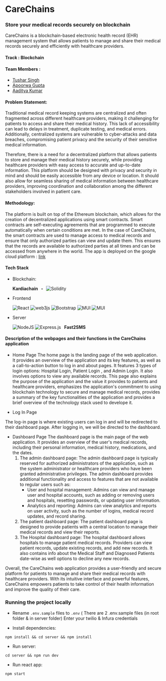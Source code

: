 
# CareChains 
<h3> Store your medical records securely on blockchain </h3>
CareChains is a blockchain-based electronic health record (EHR) management system that allows patients  to manage and share their medical records securely and efficiently with healthcare providers. 
 
#### Track : Blockchain
#### Team Members :

- [Tushar Singh](https://github.com/tusharsgh)
- [Apoorwa Gupta](https://github.com/apoorwagupta)
- [Aaditya Kumar](https://github.com/asdfqwert2311)

#### Problem Statement:

Traditional medical record keeping systems are centralized and often fragmented across different healthcare providers, making it challenging for patients to access and share their medical history. This lack of accessibility can lead to delays in treatment, duplicate testing, and medical errors. Additionally, centralized systems are vulnerable to cyber-attacks and data breaches, compromising patient privacy and the security of their sensitive medical information.

Therefore, there is a need for a decentralized platform that allows patients to store and manage their medical history securely, while providing healthcare providers with easy access to accurate and up-to-date information. This platform should be designed with privacy and security in mind and should be easily accessible from any device or location. It should also allow for seamless sharing of medical information between healthcare providers, improving coordination and collaboration among the different stakeholders involved in patient care.

#### Methodology:

The platform is built on top of the Ethereum blockchain, which allows for the creation of decentralized applications using smart contracts. Smart contracts are self-executing agreements that are programmed to execute automatically when certain conditions are met. In the case of CareChains, the smart contracts are used to manage access to medical records and ensure that only authorized parties can view and update them. This ensures that the records are available to authorized parties at all times and can be accessed from anywhere in the world.
The app is deployed on the google cloud platform : [link](https://chatdapps.as.r.appspot.com/)
#### Tech Stack
- Blockchain: 

  <b>Kardiachain &nbsp; - &nbsp; </b><img alt="Solidity" src="https://img.shields.io/badge/Solidity-e6e6e6?style=for-the-badge&logo=solidity&logoColor=black"/>

- Frontend


  <img alt="React" src="https://img.shields.io/badge/react%20-%2320232a.svg?&style=for-the-badge&logo=react&logoColor=%2361DAFB"/> <img alt="web3js" src="https://img.shields.io/badge/web3.js-F16822?style=for-the-badge&logo=web3.js&logoColor=white"/> <img alt="Bootstrap" src="https://img.shields.io/badge/bootstrap%20-%23563D7C.svg?&style=for-the-badge&logo=bootstrap&logoColor=white"/> <img alt="MUI" src="https://img.shields.io/badge/Material%20UI-007FFF?style=for-the-badge&logo=mui&logoColor=white"/> <img alt="MUI" src="https://img.shields.io/badge/styled--components-DB7093?style=for-the-badge&logo=styled-components&logoColor=white"/>

- Server


  <img alt="NodeJS" src="https://img.shields.io/badge/node.js%20-%2343853D.svg?&style=for-the-badge&logo=node.js&logoColor=white"/> <img alt="Express.js" src="https://img.shields.io/badge/express.js%20-%23404d59.svg?&style=for-the-badge"/>
  <b>&nbsp; Fast2SMS &nbsp;</b>

#### Description of the webpages and their functions in the CareChains application
- Home Page
The home page is the landing page of the web application. It provides an overview of the application and its key features, as well as a call-to-action button to log in and about pages. It features 3 types of login options: Hospital Login, Patient Login , and Admin Login. It also involves options to view any available records.
This  page also explains the purpose of the application and the value it provides to patients and healthcare providers, emphasizes the application's commitment to using blockchain technology to secure and manage medical records, provides a summary of the key functionalities of the application and provides a brief overview of the technology stack used to develope it.

- Log In Page

The log-in page is where existing users can log in and will be redirected to their dashboard page. 
After logging in, we will be directed to the dashboard.

- Dashboard Page
The dashboard page is the main page of the web application. It provides an overview of the user's medical records, including their personal information, medical history, medications, and the dates.
  1. The admin dashboard page: The admin dashboard page is typically reserved for authorized administrators of the application, such as the system administrator or healthcare providers who have been granted administrative privileges. The admin dashboard provides additional functionality and access to features that are not available to regular users such as:
      * User and hospital management: Admins can view and manage user and hospital accounts, such as adding or removing users and hospitals, resetting passwords, or updating user information.
      * Analytics and reporting: Admins can view analytics and reports on user activity, such as the number of logins, medical record updates, and record sharing. 
  2. The patient dashboard page: The patient dashboard page is designed to provide patients with a central location to manage their medical records and view their reports. 
  3. The Hospital dashboard page: The hospital dashboard allows hospitals to manage patient medical records. Providers can view patient records, update existing records, and add new records. It also contains info about the Medical Staff and Diagnosed Patients date-wise as well options to decline any new records.


Overall, the CareChains web application provides a user-friendly and secure platform for patients to manage and share their medical records with healthcare providers. With its intuitive interface and powerful features, CareChains empowers patients to take control of their health information and improve the quality of their care.







### Running the project locally

- Rename ```.env.sample``` files to ```.env```
  ( There are 2 .env.sample files (in root folder & in server folder)
  Enter your twilio & Infura credentials
  
- Install dependencies:
```
npm install && cd server && npm install
```

- Run server:
```
cd server && npm run dev
```

- Run react app:
```
npm start
```


